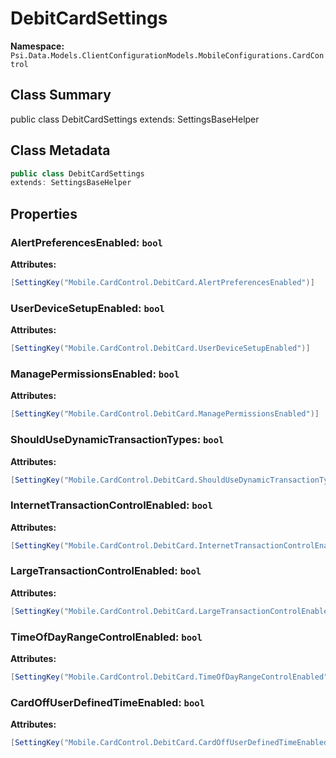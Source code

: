 # DebitCardSettings

**Namespace:** `Psi.Data.Models.ClientConfigurationModels.MobileConfigurations.CardControl`

## Class Summary

public class DebitCardSettings
extends: SettingsBaseHelper

## Class Metadata

```typescript
public class DebitCardSettings
extends: SettingsBaseHelper
```

## Properties

### AlertPreferencesEnabled: `bool`



**Attributes:**
```csharp
[SettingKey("Mobile.CardControl.DebitCard.AlertPreferencesEnabled")]
```

### UserDeviceSetupEnabled: `bool`



**Attributes:**
```csharp
[SettingKey("Mobile.CardControl.DebitCard.UserDeviceSetupEnabled")]
```

### ManagePermissionsEnabled: `bool`



**Attributes:**
```csharp
[SettingKey("Mobile.CardControl.DebitCard.ManagePermissionsEnabled")]
```

### ShouldUseDynamicTransactionTypes: `bool`



**Attributes:**
```csharp
[SettingKey("Mobile.CardControl.DebitCard.ShouldUseDynamicTransactionTypes")]
```

### InternetTransactionControlEnabled: `bool`



**Attributes:**
```csharp
[SettingKey("Mobile.CardControl.DebitCard.InternetTransactionControlEnabled")]
```

### LargeTransactionControlEnabled: `bool`



**Attributes:**
```csharp
[SettingKey("Mobile.CardControl.DebitCard.LargeTransactionControlEnabled")]
```

### TimeOfDayRangeControlEnabled: `bool`



**Attributes:**
```csharp
[SettingKey("Mobile.CardControl.DebitCard.TimeOfDayRangeControlEnabled")]
```

### CardOffUserDefinedTimeEnabled: `bool`



**Attributes:**
```csharp
[SettingKey("Mobile.CardControl.DebitCard.CardOffUserDefinedTimeEnabled")]
```
